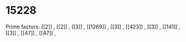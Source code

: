 # 15228

Prime factors: [[2]] , [[2]] , [[3]] , [[1269]] , [[3]] , [[423]] , [[3]] , [[141]] , [[3]] , [[47]] , [[47]] , 